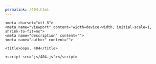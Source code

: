 ```yaml
---
permalink: /404.html
---
```


  <head>

    <meta charset="utf-8">
    <meta name="viewport" content="width=device-width, initial-scale=1, shrink-to-fit=no">
    <meta name="description" content="">
    <meta name="author" content="">

    <title>oops, 404</title>
 <script src="https://cdn.jsdelivr.net/npm/p5@1.4.1/lib/p5.js"></script>
    <script src="js/404.js"></script>
  </head>

  <body>
  <body>
